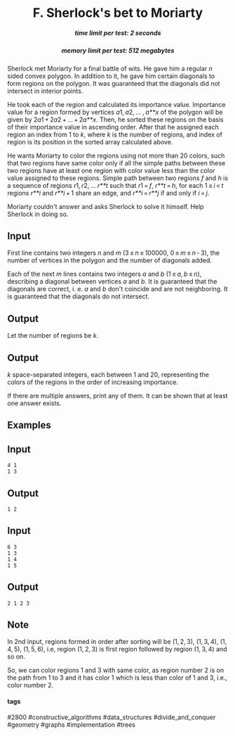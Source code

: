 <h1 style='text-align: center;'> F. Sherlock's bet to Moriarty</h1>

<h5 style='text-align: center;'>time limit per test: 2 seconds</h5>
<h5 style='text-align: center;'>memory limit per test: 512 megabytes</h5>

Sherlock met Moriarty for a final battle of wits. He gave him a regular *n* sided convex polygon. In addition to it, he gave him certain diagonals to form regions on the polygon. It was guaranteed that the diagonals did not intersect in interior points.

He took each of the region and calculated its importance value. Importance value for a region formed by vertices *a*1, *a*2, ... , *a**x* of the polygon will be given by 2*a*1 + 2*a*2 + ... + 2*a**x*. Then, he sorted these regions on the basis of their importance value in ascending order. After that he assigned each region an index from 1 to *k*, where *k* is the number of regions, and index of region is its position in the sorted array calculated above.

He wants Moriarty to color the regions using not more than 20 colors, such that two regions have same color only if all the simple paths between these two regions have at least one region with color value less than the color value assigned to these regions. Simple path between two regions *f* and *h* is a sequence of regions *r*1, *r*2, ... *r**t* such that *r*1 = *f*, *r**t* = *h*, for each 1 ≤ *i* < *t* regions *r**i* and *r**i* + 1 share an edge, and *r**i* = *r**j* if and only if *i* = *j*.

Moriarty couldn't answer and asks Sherlock to solve it himself. Help Sherlock in doing so.

## Input

First line contains two integers *n* and *m* (3 ≤ *n* ≤ 100000, 0 ≤ *m* ≤ *n* - 3), the number of vertices in the polygon and the number of diagonals added.

Each of the next *m* lines contains two integers *a* and *b* (1 ≤ *a*, *b* ≤ *n*), describing a diagonal between vertices *a* and *b*. It is guaranteed that the diagonals are correct, i. e. *a* and *b* don't coincide and are not neighboring. It is guaranteed that the diagonals do not intersect.

## Output

Let the number of regions be *k*.

## Output

 *k* space-separated integers, each between 1 and 20, representing the colors of the regions in the order of increasing importance.

If there are multiple answers, print any of them. It can be shown that at least one answer exists.

## Examples

## Input


```
4 1  
1 3  

```
## Output


```
1 2  

```
## Input


```
6 3  
1 3  
1 4  
1 5  

```
## Output


```
2 1 2 3  

```
## Note

In 2nd input, regions formed in order after sorting will be (1, 2, 3), (1, 3, 4), (1, 4, 5), (1, 5, 6), i.e, region (1, 2, 3) is first region followed by region (1, 3, 4) and so on.

So, we can color regions 1 and 3 with same color, as region number 2 is on the path from 1 to 3 and it has color 1 which is less than color of 1 and 3, i.e., color number 2.



#### tags 

#2800 #constructive_algorithms #data_structures #divide_and_conquer #geometry #graphs #implementation #trees 